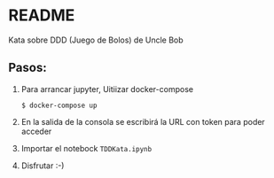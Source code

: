 README
======


Kata sobre DDD (Juego de Bolos) de Uncle Bob


## Pasos:

1. Para arrancar jupyter, Uitiizar docker-compose

     ```console
     $ docker-compose up
     ```
	
2. En la salida de la consola se escribirá la URL con token para poder acceder

3. Importar el notebock `TDDKata.ipynb` 

4. Disfrutar :-)
